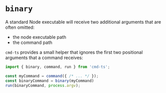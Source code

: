 # `binary`

A standard Node executable will receive two additional arguments that are often omitted:
* the node executable path
* the command path

`cmd-ts` provides a small helper that ignores the first two positional arguments that a command receives:

```ts
import { binary, command, run } from 'cmd-ts';

const myCommand = command({ /* ... */ });
const binaryCommand = binary(myCommand)
run(binaryCommand, process.argv);
```
